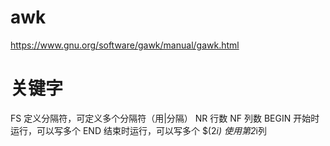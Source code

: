 
awk
======================================
https://www.gnu.org/software/gawk/manual/gawk.html

关键字
======================================
FS	定义分隔符，可定义多个分隔符（用|分隔）
NR	行数
NF	列数
BEGIN	开始时运行，可以写多个
END		结束时运行，可以写多个
$(2*i)	使用第2*i列